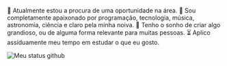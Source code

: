💼 Atualmente estou a procura de uma oportunidade na área.
💜 Sou completamente apaixonado por programação, tecnologia, música, astronomia, ciência e claro pela minha noiva.
🎯 Tenho o sonho de criar algo grandioso, ou de alguma forma relevante para muitas pessoas.
⏳ Aplico assíduamente meu tempo em estudar o que eu gosto.

![Meu status github](https://github-readme-stats.vercel.app/api?username=WesleyTelesBenette)
